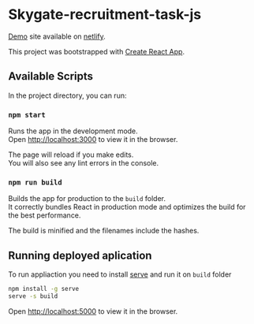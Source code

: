 # Skygate-recruitment-task-js

[Demo](https://skygate-recruitment-task-js.netlify.com/) site available on [netlify](https://www.netlify.com/).

This project was bootstrapped with [Create React App](https://github.com/facebook/create-react-app).

## Available Scripts

In the project directory, you can run:

### `npm start`

Runs the app in the development mode.<br>
Open [http://localhost:3000](http://localhost:3000) to view it in the browser.

The page will reload if you make edits.<br>
You will also see any lint errors in the console.

### `npm run build`

Builds the app for production to the `build` folder.<br>
It correctly bundles React in production mode and optimizes the build for the best performance.

The build is minified and the filenames include the hashes.<br>

## Running deployed aplication

To run appliaction you need to install [serve](https://www.npmjs.com/package/serve) and run it on `build` folder

```bash
npm install -g serve
serve -s build
```

Open [http://localhost:5000](http://localhost:5000) to view it in the browser.
